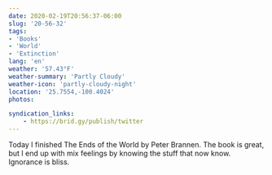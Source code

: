 ```yaml
---
date: 2020-02-19T20:56:37-06:00
slug: '20-56-32'
tags:
- 'Books'
- 'World'
- 'Extinction'
lang: 'en'
weather: '57.43°F'
weather-summary: 'Partly Cloudy'
weather-icon: 'partly-cloudy-night'
location: '25.7554,-100.4024'
photos:

syndication_links:
    - https://brid.gy/publish/twitter
---
```

Today I finished The Ends of the World by Peter Brannen. The book is great, but I end up with mix feelings by knowing the stuff that now know. Ignorance is bliss.
  